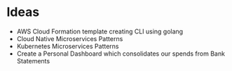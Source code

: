 # Ideas
- AWS Cloud Formation template creating CLI using golang
- Cloud Native Microservices Patterns
- Kubernetes Microservices Patterns
- Create a Personal Dashboard which consolidates our spends from Bank Statements
